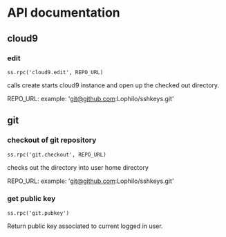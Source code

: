 # API documentation

##
## cloud9

### edit

    ss.rpc('cloud9.edit', REPO_URL)

calls create starts cloud9 instance and open up the checked out directory.

REPO_URL: example: 'git@github.com:Lophilo/sshkeys.git'

## git

### checkout of git repository

    ss.rpc('git.checkout', REPO_URL)

checks out the directory into user home directory

REPO_URL: example: 'git@github.com:Lophilo/sshkeys.git'

### get public key

    ss.rpc('git.pubkey')

Return public key associated to current logged in user.